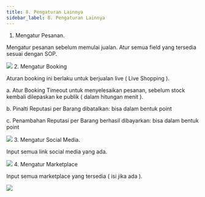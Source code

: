 ```yaml
---
title: 8. Pengaturan Lainnya
sidebar_label: 8. Pengaturan Lainnya
---
```

1.  ﻿Mengatur Pesanan. 

   M﻿engatur pesanan sebelum memulai jualan. Atur semua field yang tersedia sesuai dengan SOP.

   ![](/img/8.-pengaturan-lainnya-pesanan.png)
2. M﻿engatur Booking

   A﻿turan booking ini berlaku untuk berjualan live ( Live Shopping ). 

   a. A﻿tur Booking Timeout untuk menyelesaikan pesanan, sebelum stock kembali dilepaskan ke publik ( dalam hitungan menit ).

   b﻿. Pinalti Reputasi per Barang dibatalkan: bisa dalam bentuk point

   c﻿. Penambahan Reputasi per Barang berhasil dibayarkan: bisa dalam bentuk point

   ![](/img/8.-pengaturan-lainnya-booking.png)
3. M﻿engatur Social Media. 

   I﻿nput semua link social media yang ada.

   ![](/img/8.-pengaturan-lainnya-social-media.png)
4. M﻿engatur Marketplace

   I﻿nput semua marketplace yang tersedia ( isi jika ada ).

   ![](/img/8.-pengaturan-lainnya-marketplace.png)
